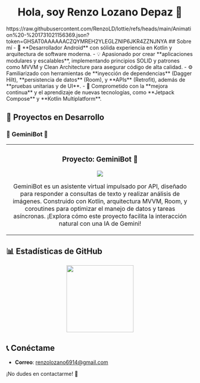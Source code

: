 <div align="center">
  <h1>Hola, soy Renzo Lozano Depaz 👋</h1>
</div>
https://raw.githubusercontent.com/RenzoLD/lottie/refs/heads/main/Animation%20-%201731021156369.json?token=GHSAT0AAAAAACZQYMREH2YLEGLZNIP6JKR4ZZNJNYA
## Sobre mí
- 📱 **Desarrollador Android** con sólida experiencia en Kotlin y arquitectura de software moderna.
- 💡 Apasionado por crear **aplicaciones modulares y escalables**, implementando principios SOLID y patrones como MVVM y Clean Architecture para asegurar código de alta calidad.
- ⚙️ Familiarizado con herramientas de **inyección de dependencias** (Dagger Hilt), **persistencia de datos** (Room), y **APIs** (Retrofit), además de **pruebas unitarias y de UI**.
- 🌱 Comprometido con la **mejora continua** y el aprendizaje de nuevas tecnologías, como **Jetpack Compose** y **Kotlin Multiplatform**.

<br>

## 📂 Proyectos en Desarrollo
### 🚀 **GeminiBot 🤖**
<table>
  <tr>
    <td width="100%">
      <h3 align="center">Proyecto: GeminiBot 🤖</h3>
      <div align="center">
        <p>
          <a href="https://github.com/RenzoLD/GeminiBot" target="_blank">
            <img src="https://img.shields.io/badge/C%C3%93DIGO-blue?style=for-the-badge&logo=github&logoColor=white">
          </a>
        </p>
        <p>
          GeminiBot es un asistente virtual impulsado por API, diseñado para responder a consultas de texto y realizar análisis de imágenes. Construido con Kotlin, arquitectura MVVM, Room, y coroutines para optimizar el manejo de datos y tareas asíncronas. ¡Explora cómo este proyecto facilita la interacción natural con una IA de Gemini!
        </p>
      </div>
    </td>
  </tr>
</table>

## 📊 Estadísticas de GitHub

<p align="center">
  <img height="180em" src="https://github-readme-stats-eight-theta.vercel.app/api/top-langs/?username=RenzoLD&layout=compact&langs_count=8&theme=algolia&cache_seconds=1800"/>
</p>


## 📞 Conéctame
- **Correo**: [renzolozano6914@gmail.com](mailto:renzolozano6914@gmail.com)

¡No dudes en contactarme! 🚀

